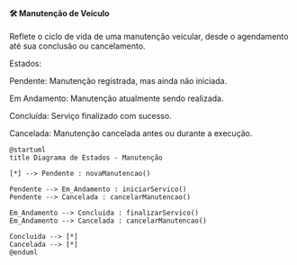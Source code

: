 #### 🛠 Manutenção de Veículo
Reflete o ciclo de vida de uma manutenção veicular, desde o agendamento até sua conclusão ou cancelamento.

Estados:

Pendente: Manutenção registrada, mas ainda não iniciada.

Em Andamento: Manutenção atualmente sendo realizada.

Concluída: Serviço finalizado com sucesso.

Cancelada: Manutenção cancelada antes ou durante a execução.

```plantuml
@startuml
title Diagrama de Estados - Manutenção

[*] --> Pendente : novaManutencao()

Pendente --> Em_Andamento : iniciarServico()
Pendente --> Cancelada : cancelarManutencao()

Em_Andamento --> Concluida : finalizarServico()
Em_Andamento --> Cancelada : cancelarManutencao()

Concluida --> [*]
Cancelada --> [*]
@enduml
```
